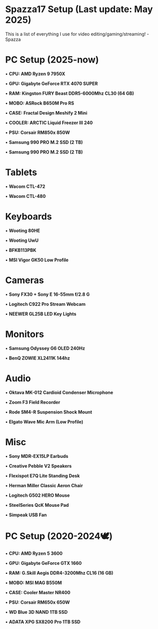 # Spazza17 Setup (Last update: May 2025)

This is a list of everything I use for video editing/gaming/streaming! -Spazza

# PC Setup (2025-now)
• **CPU: AMD Ryzen 9 7950X**

• **GPU: Gigabyte GeForce RTX 4070 SUPER**

• **RAM: Kingston FURY Beast DDR5-6000Mhz CL30 (64 GB)**

• **MOBO: ASRock B650M Pro RS**

• **CASE: 	Fractal Design Meshify 2 Mini**

• **COOLER: ARCTIC Liquid Freezer III 240**

• **PSU: Corsair RM850x 850W**

• **Samsung 990 PRO M.2 SSD (2 TB)**

• **Samsung 990 PRO M.2 SSD (2 TB)**

# Tablets
• **Wacom CTL-472**

• **Wacom CTL-480**

# Keyboards
• **Wooting 80HE**

• **Wooting UwU**

• **BFKB113PBK**
 
• **MSI Vigor GK50 Low Profile**

# Cameras
• **Sony FX30 + Sony E 16-55mm f/2.8 G**

• **Logitech C922 Pro Stream Webcam**

• **NEEWER GL25B LED Key Lights**

# Monitors
• **Samsung Odyssey G6 OLED 240Hz**

• **BenQ ZOWIE XL2411K 144hz**

# Audio
• **Oktava MK-012 Cardioid Condenser Microphone**

• **Zoom F3 Field Recorder**

• **Rode SM4-R Suspension Shock Mount**

• **Elgato Wave Mic Arm (Low Profile)**

# Misc
• **Sony MDR-EX15LP Earbuds**

• **Creative Pebble V2 Speakers**

• **Flexispot E7Q Lite Standing Desk**

• **Herman Miller Classic Aeron Chair**

• **Logitech G502 HERO Mouse**

• **SteelSeries QcK Mouse Pad**

• **Simpeak USB Fan**

# PC Setup (2020-2024🕊️)
• **CPU: AMD Ryzen 5 3600**

• **GPU: Gigabyte GeForce GTX 1660**

• **RAM: G.Skill Aegis DDR4-3200Mhz CL16 (16 GB)**

• **MOBO: MSI MAG B550M**

• **CASE: Cooler Master NR400**

• **PSU: Corsair RM650x 650W**

• **WD Blue 3D NAND 1TB SSD**

• **ADATA XPG SX8200 Pro 1TB SSD**
